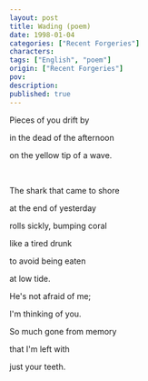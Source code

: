```yaml
---
layout: post
title: Wading (poem)
date: 1998-01-04
categories: ["Recent Forgeries"]
characters: 
tags: ["English", "poem"]
origin: ["Recent Forgeries"]
pov: 
description: 
published: true
---
```


Pieces of you drift by

in the dead of the afternoon

on the yellow tip of a wave.

<br>

The shark that came to shore

at the end of yesterday

rolls sickly, bumping coral

like a tired drunk

to avoid being eaten

at low tide.

He's not afraid of me;

I'm thinking of you.

So much gone from memory

that I'm left with

just your teeth.
